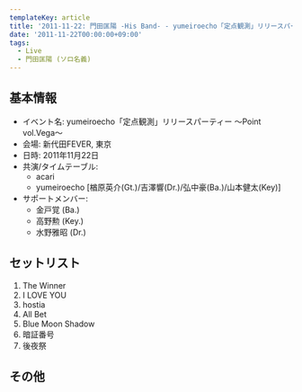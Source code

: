 ```yaml
---
templateKey: article
title: '2011-11-22: 門田匡陽 -His Band- - yumeiroecho「定点観測」リリースパーティー ～Point vol.Vega～ at 新代田FEVER'
date: '2011-11-22T00:00:00+09:00'
tags:
  - Live
  - 門田匡陽 (ソロ名義)
---
```

## 基本情報

* イベント名: yumeiroecho「定点観測」リリースパーティー ～Point vol.Vega～
* 会場: 新代田FEVER, 東京
* 日時: 2011年11月22日
* 共演/タイムテーブル:
  * acari
  * yumeiroecho [楢原英介(Gt.)/吉澤響(Dr.)/弘中豪(Ba.)/山本健太(Key)]
* サポートメンバー:
  * 金戸覚 (Ba.)
  * 高野勲 (Key.)
  * 水野雅昭 (Dr.)

## セットリスト

1. The Winner
2. I LOVE YOU
3. hostia
4. All Bet
5. Blue Moon Shadow
6. 暗証番号
7. 後夜祭

## その他

